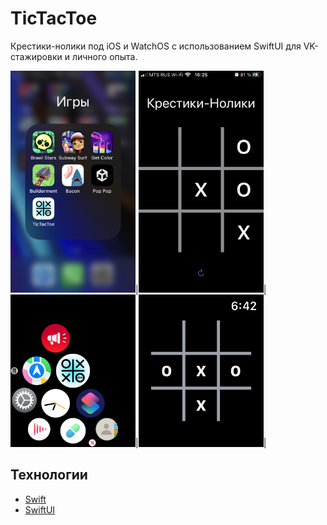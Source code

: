 # TicTacToe
Крестики-нолики под iOS и WatchOS с использованием SwiftUI для VK-стажировки и личного опыта.

<img src="img/1.PNG" alt="MarineGEO circle logo" style="width:200px;"/>|<img src="img/2.PNG" alt="MarineGEO circle logo" style="width:200px;"/>|
<img src="img/3.png" alt="MarineGEO circle logo" style="width:200px;"/>|<img src="img/4.png" alt="MarineGEO circle logo" style="width:200px;"/>|

## Технологии
- [Swift](https://www.apple.com/ru/swift/)
- [SwiftUI](https://developer.apple.com/xcode/swiftui/)
